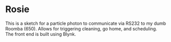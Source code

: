 # Rosie
This is a sketch for a particle photon to communicate via RS232 to my dumb Roomba (650). Allows for triggering cleaning, go home, and scheduling. The front end is built using Blynk.